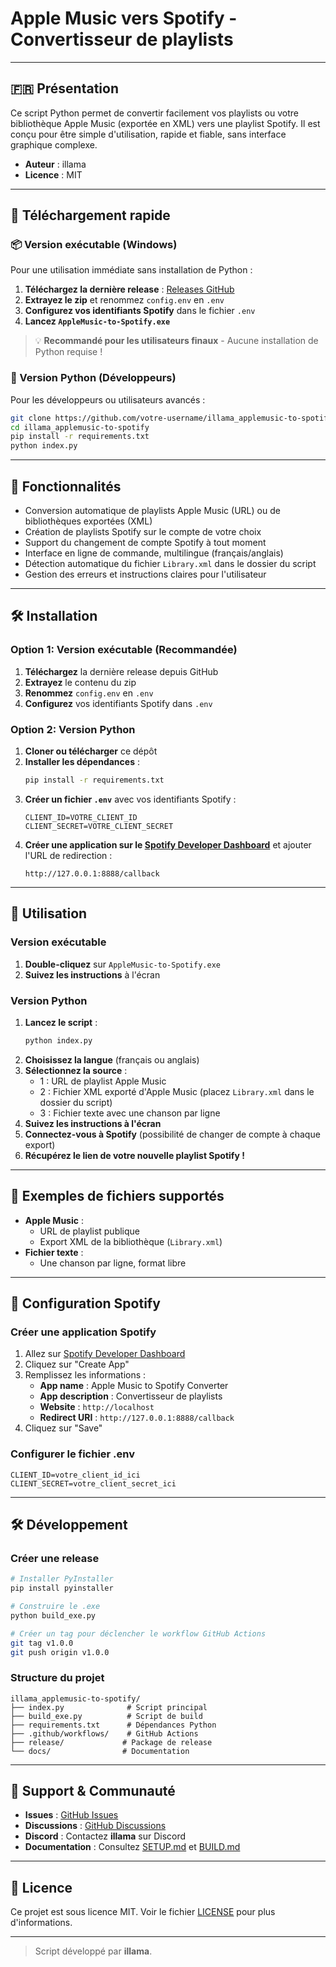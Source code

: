 # Apple Music vers Spotify - Convertisseur de playlists

---

## 🇫🇷 Présentation

Ce script Python permet de convertir facilement vos playlists ou votre bibliothèque Apple Music (exportée en XML) vers une playlist Spotify. Il est conçu pour être simple d'utilisation, rapide et fiable, sans interface graphique complexe.

- **Auteur** : illama
- **Licence** : MIT

---

## 🎯 Téléchargement rapide

### 📦 Version exécutable (Windows)
Pour une utilisation immédiate sans installation de Python :

1. **Téléchargez la dernière release** : [Releases GitHub](https://github.com/votre-username/illama_applemusic-to-spotify/releases)
2. **Extrayez le zip** et renommez `config.env` en `.env`
3. **Configurez vos identifiants Spotify** dans le fichier `.env`
4. **Lancez `AppleMusic-to-Spotify.exe`**

> 💡 **Recommandé pour les utilisateurs finaux** - Aucune installation de Python requise !

### 🐍 Version Python (Développeurs)
Pour les développeurs ou utilisateurs avancés :

```bash
git clone https://github.com/votre-username/illama_applemusic-to-spotify.git
cd illama_applemusic-to-spotify
pip install -r requirements.txt
python index.py
```

---

## 🌟 Fonctionnalités

- Conversion automatique de playlists Apple Music (URL) ou de bibliothèques exportées (XML)
- Création de playlists Spotify sur le compte de votre choix
- Support du changement de compte Spotify à tout moment
- Interface en ligne de commande, multilingue (français/anglais)
- Détection automatique du fichier `Library.xml` dans le dossier du script
- Gestion des erreurs et instructions claires pour l'utilisateur

---

## 🛠️ Installation

### Option 1: Version exécutable (Recommandée)
1. **Téléchargez** la dernière release depuis GitHub
2. **Extrayez** le contenu du zip
3. **Renommez** `config.env` en `.env`
4. **Configurez** vos identifiants Spotify dans `.env`

### Option 2: Version Python
1. **Cloner ou télécharger** ce dépôt
2. **Installer les dépendances** :
   ```bash
   pip install -r requirements.txt
   ```
3. **Créer un fichier `.env`** avec vos identifiants Spotify :
   ```env
   CLIENT_ID=VOTRE_CLIENT_ID
   CLIENT_SECRET=VOTRE_CLIENT_SECRET
   ```
4. **Créer une application sur le [Spotify Developer Dashboard](https://developer.spotify.com/dashboard)** et ajouter l'URL de redirection :
   ```
   http://127.0.0.1:8888/callback
   ```

---

## 🚀 Utilisation

### Version exécutable
1. **Double-cliquez** sur `AppleMusic-to-Spotify.exe`
2. **Suivez les instructions** à l'écran

### Version Python
1. **Lancez le script** :
   ```bash
   python index.py
   ```
2. **Choisissez la langue** (français ou anglais)
3. **Sélectionnez la source** :
   - 1 : URL de playlist Apple Music
   - 2 : Fichier XML exporté d'Apple Music (placez `Library.xml` dans le dossier du script)
   - 3 : Fichier texte avec une chanson par ligne
4. **Suivez les instructions à l'écran**
5. **Connectez-vous à Spotify** (possibilité de changer de compte à chaque export)
6. **Récupérez le lien de votre nouvelle playlist Spotify !**

---

## 📂 Exemples de fichiers supportés

- **Apple Music** :
  - URL de playlist publique
  - Export XML de la bibliothèque (`Library.xml`)
- **Fichier texte** :
  - Une chanson par ligne, format libre

---

## 🔧 Configuration Spotify

### Créer une application Spotify
1. Allez sur [Spotify Developer Dashboard](https://developer.spotify.com/dashboard)
2. Cliquez sur "Create App"
3. Remplissez les informations :
   - **App name** : Apple Music to Spotify Converter
   - **App description** : Convertisseur de playlists
   - **Website** : `http://localhost`
   - **Redirect URI** : `http://127.0.0.1:8888/callback`
4. Cliquez sur "Save"

### Configurer le fichier .env
```env
CLIENT_ID=votre_client_id_ici
CLIENT_SECRET=votre_client_secret_ici
```

---

## 🛠️ Développement

### Créer une release
```bash
# Installer PyInstaller
pip install pyinstaller

# Construire le .exe
python build_exe.py

# Créer un tag pour déclencher le workflow GitHub Actions
git tag v1.0.0
git push origin v1.0.0
```

### Structure du projet
```
illama_applemusic-to-spotify/
├── index.py              # Script principal
├── build_exe.py          # Script de build
├── requirements.txt      # Dépendances Python
├── .github/workflows/    # GitHub Actions
├── release/             # Package de release
└── docs/                # Documentation
```

---

## 🤝 Support & Communauté

- **Issues** : [GitHub Issues](https://github.com/votre-username/illama_applemusic-to-spotify/issues)
- **Discussions** : [GitHub Discussions](https://github.com/votre-username/illama_applemusic-to-spotify/discussions)
- **Discord** : Contactez **illama** sur Discord
- **Documentation** : Consultez [SETUP.md](SETUP.md) et [BUILD.md](BUILD.md)

---

## 📝 Licence

Ce projet est sous licence MIT. Voir le fichier [LICENSE](LICENSE) pour plus d'informations.

---

> Script développé par **illama**.
